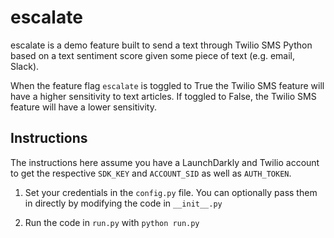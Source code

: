# escalate

escalate is a demo feature built to send a text through Twilio SMS Python based on a text sentiment score given some piece of text (e.g. email, Slack).

When the feature flag `escalate` is toggled to True the Twilio SMS feature will have a higher sensitivity to text articles. If toggled to False, the Twilio SMS feature will have a lower sensitivity.

## Instructions

The instructions here assume you have a LaunchDarkly and Twilio account to get the respective `SDK_KEY` and `ACCOUNT_SID` as well as `AUTH_TOKEN`.

1. Set your credentials in the `config.py` file. You can optionally pass them in directly by modifying the code in `__init__.py`

2. Run the code in `run.py` with `python run.py`
